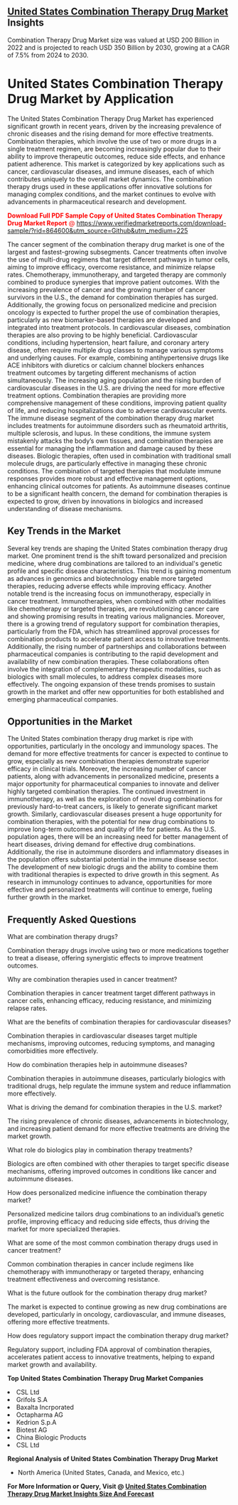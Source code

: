 <h2><a href="https://www.verifiedmarketreports.com/download-sample/?rid=864600&amp;utm_source=Github&amp;utm_medium=225" target="_blank">United States Combination Therapy Drug Market</a> Insights</h2><p>Combination Therapy Drug Market size was valued at USD 200 Billion in 2022 and is projected to reach USD 350 Billion by 2030, growing at a CAGR of 7.5% from 2024 to 2030.</p><p><h1>United States Combination Therapy Drug Market by Application</h1> <p>The United States Combination Therapy Drug Market has experienced significant growth in recent years, driven by the increasing prevalence of chronic diseases and the rising demand for more effective treatments. Combination therapies, which involve the use of two or more drugs in a single treatment regimen, are becoming increasingly popular due to their ability to improve therapeutic outcomes, reduce side effects, and enhance patient adherence. This market is categorized by key applications such as cancer, cardiovascular diseases, and immune diseases, each of which contributes uniquely to the overall market dynamics. The combination therapy drugs used in these applications offer innovative solutions for managing complex conditions, and the market continues to evolve with advancements in pharmaceutical research and development. <p><span class=""><span style="color: #ff0000;"><strong>Download Full PDF Sample Copy of United States Combination Therapy Drug Market Report</strong> @ </span><a href="https://www.verifiedmarketreports.com/download-sample/?rid=864600&amp;utm_source=Github&amp;utm_medium=225" target="_blank">https://www.verifiedmarketreports.com/download-sample/?rid=864600&amp;utm_source=Github&amp;utm_medium=225</a></span></p> The cancer segment of the combination therapy drug market is one of the largest and fastest-growing subsegments. Cancer treatments often involve the use of multi-drug regimens that target different pathways in tumor cells, aiming to improve efficacy, overcome resistance, and minimize relapse rates. Chemotherapy, immunotherapy, and targeted therapy are commonly combined to produce synergies that improve patient outcomes. With the increasing prevalence of cancer and the growing number of cancer survivors in the U.S., the demand for combination therapies has surged. Additionally, the growing focus on personalized medicine and precision oncology is expected to further propel the use of combination therapies, particularly as new biomarker-based therapies are developed and integrated into treatment protocols. In cardiovascular diseases, combination therapies are also proving to be highly beneficial. Cardiovascular conditions, including hypertension, heart failure, and coronary artery disease, often require multiple drug classes to manage various symptoms and underlying causes. For example, combining antihypertensive drugs like ACE inhibitors with diuretics or calcium channel blockers enhances treatment outcomes by targeting different mechanisms of action simultaneously. The increasing aging population and the rising burden of cardiovascular diseases in the U.S. are driving the need for more effective treatment options. Combination therapies are providing more comprehensive management of these conditions, improving patient quality of life, and reducing hospitalizations due to adverse cardiovascular events. The immune disease segment of the combination therapy drug market includes treatments for autoimmune disorders such as rheumatoid arthritis, multiple sclerosis, and lupus. In these conditions, the immune system mistakenly attacks the body’s own tissues, and combination therapies are essential for managing the inflammation and damage caused by these diseases. Biologic therapies, often used in combination with traditional small molecule drugs, are particularly effective in managing these chronic conditions. The combination of targeted therapies that modulate immune responses provides more robust and effective management options, enhancing clinical outcomes for patients. As autoimmune diseases continue to be a significant health concern, the demand for combination therapies is expected to grow, driven by innovations in biologics and increased understanding of disease mechanisms. <h2>Key Trends in the Market</h2> <p>Several key trends are shaping the United States combination therapy drug market. One prominent trend is the shift toward personalized and precision medicine, where drug combinations are tailored to an individual's genetic profile and specific disease characteristics. This trend is gaining momentum as advances in genomics and biotechnology enable more targeted therapies, reducing adverse effects while improving efficacy. Another notable trend is the increasing focus on immunotherapy, especially in cancer treatment. Immunotherapies, when combined with other modalities like chemotherapy or targeted therapies, are revolutionizing cancer care and showing promising results in treating various malignancies. Moreover, there is a growing trend of regulatory support for combination therapies, particularly from the FDA, which has streamlined approval processes for combination products to accelerate patient access to innovative treatments. Additionally, the rising number of partnerships and collaborations between pharmaceutical companies is contributing to the rapid development and availability of new combination therapies. These collaborations often involve the integration of complementary therapeutic modalities, such as biologics with small molecules, to address complex diseases more effectively. The ongoing expansion of these trends promises to sustain growth in the market and offer new opportunities for both established and emerging pharmaceutical companies. <h2>Opportunities in the Market</h2> <p>The United States combination therapy drug market is ripe with opportunities, particularly in the oncology and immunology spaces. The demand for more effective treatments for cancer is expected to continue to grow, especially as new combination therapies demonstrate superior efficacy in clinical trials. Moreover, the increasing number of cancer patients, along with advancements in personalized medicine, presents a major opportunity for pharmaceutical companies to innovate and deliver highly targeted combination therapies. The continued investment in immunotherapy, as well as the exploration of novel drug combinations for previously hard-to-treat cancers, is likely to generate significant market growth. Similarly, cardiovascular diseases present a huge opportunity for combination therapies, with the potential for new drug combinations to improve long-term outcomes and quality of life for patients. As the U.S. population ages, there will be an increasing need for better management of heart diseases, driving demand for effective drug combinations. Additionally, the rise in autoimmune disorders and inflammatory diseases in the population offers substantial potential in the immune disease sector. The development of new biologic drugs and the ability to combine them with traditional therapies is expected to drive growth in this segment. As research in immunology continues to advance, opportunities for more effective and personalized treatments will continue to emerge, fueling further growth in the market. <h2>Frequently Asked Questions</h2> <p>What are combination therapy drugs?</p> <p>Combination therapy drugs involve using two or more medications together to treat a disease, offering synergistic effects to improve treatment outcomes.</p> <p>Why are combination therapies used in cancer treatment?</p> <p>Combination therapies in cancer treatment target different pathways in cancer cells, enhancing efficacy, reducing resistance, and minimizing relapse rates.</p> <p>What are the benefits of combination therapies for cardiovascular diseases?</p> <p>Combination therapies in cardiovascular diseases target multiple mechanisms, improving outcomes, reducing symptoms, and managing comorbidities more effectively.</p> <p>How do combination therapies help in autoimmune diseases?</p> <p>Combination therapies in autoimmune diseases, particularly biologics with traditional drugs, help regulate the immune system and reduce inflammation more effectively.</p> <p>What is driving the demand for combination therapies in the U.S. market?</p> <p>The rising prevalence of chronic diseases, advancements in biotechnology, and increasing patient demand for more effective treatments are driving the market growth.</p> <p>What role do biologics play in combination therapy treatments?</p> <p>Biologics are often combined with other therapies to target specific disease mechanisms, offering improved outcomes in conditions like cancer and autoimmune diseases.</p> <p>How does personalized medicine influence the combination therapy market?</p> <p>Personalized medicine tailors drug combinations to an individual’s genetic profile, improving efficacy and reducing side effects, thus driving the market for more specialized therapies.</p> <p>What are some of the most common combination therapy drugs used in cancer treatment?</p> <p>Common combination therapies in cancer include regimens like chemotherapy with immunotherapy or targeted therapy, enhancing treatment effectiveness and overcoming resistance.</p> <p>What is the future outlook for the combination therapy drug market?</p> <p>The market is expected to continue growing as new drug combinations are developed, particularly in oncology, cardiovascular, and immune diseases, offering more effective treatments.</p> <p>How does regulatory support impact the combination therapy drug market?</p> <p>Regulatory support, including FDA approval of combination therapies, accelerates patient access to innovative treatments, helping to expand market growth and availability.</p> </p><p><strong>Top United States Combination Therapy Drug Market Companies</strong></p><div data-test-id=""><p><li>CSL Ltd</li><li> Grifols S.A</li><li> Baxalta Incrporated</li><li> Octapharma AG</li><li> Kedrion S.p.A</li><li> Biotest AG</li><li> China Biologic Products</li><li> CSL Ltd</li></p><div><strong>Regional Analysis of&nbsp;United States Combination Therapy Drug Market</strong></div><ul><li dir="ltr"><p dir="ltr">North America&nbsp;(United States, Canada, and Mexico, etc.)</p></li></ul><p><strong>For More Information or Query, Visit @&nbsp;</strong><strong><a href="https://www.verifiedmarketreports.com/product/combination-therapy-drug-market/?utm_source=Github&amp;utm_medium=225" target="_blank">United States Combination Therapy Drug Market Insights Size And Forecast</a></strong></p></div>
